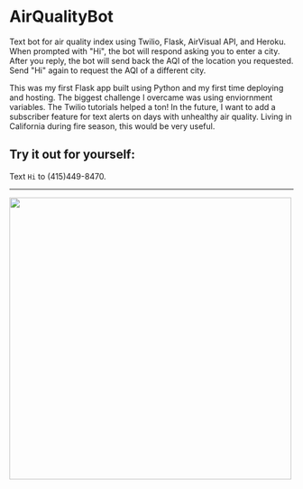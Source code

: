 # AirQualityBot
Text bot for air quality index using Twilio, Flask, AirVisual API, and Heroku. 
When prompted with "Hi", the bot will respond asking you to enter a city. After you reply,
the bot will send back the AQI of the location you requested. Send "Hi" again to request 
the AQI of a different city. 

This was my first Flask app built using Python and my first time deploying and hosting. 
The biggest challenge I overcame was using enviornment variables. The Twilio tutorials helped a ton!
In the future, I want to add a subscriber feature for text alerts on days with unhealthy air quality.
Living in California during fire season, this would be very useful. 

## Try it out for yourself: 
Text ``Hi`` to (415)449-8470.

---

<img src="https://i.ibb.co/bNzxg8t/IMG-7781.png" height="500" >

